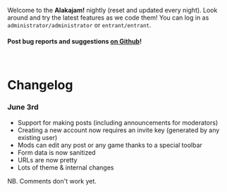 Welcome to the **Alakajam!** nightly (reset and updated every night). Look around and try the latest features as we code them! You can log in as `administrator/administrator` or `entrant/entrant`.

#### Post bug reports and suggestions [on Github](https://github.com/mkalam-alami/wejam/issues)!
&nbsp;

# Changelog

### June 3rd

* Support for making posts (including announcements for moderators)
* Creating a new account now requires an invite key (generated by any existing user)
* Mods can edit any post or any game thanks to a special toolbar
* Form data is now sanitized
* URLs are now pretty
* Lots of theme & internal changes

NB. Comments don't work yet.
